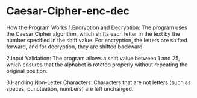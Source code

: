 # Caesar-Cipher-enc-dec
How the Program Works 
1.Encryption and Decryption:
The program uses the Caesar Cipher algorithm, which shifts each letter in the text by the number specified in the shift value. For encryption, the letters are shifted forward, and for decryption, they are shifted backward.

2.Input Validation:
The program allows a shift value between 1 and 25, which ensures that the alphabet is rotated properly without repeating the original position.

3.Handling Non-Letter Characters:
Characters that are not letters (such as spaces, punctuation, numbers) are left unchanged.
